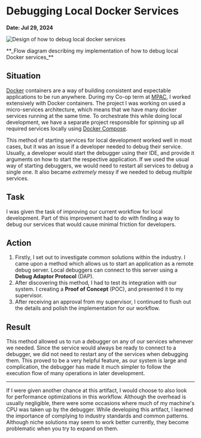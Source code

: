 # Debugging Local Docker Services

**Date: Jul 29, 2024**

![Design of how to debug local docker services](/images/mpac/local-debug.png)

<span class="text-center">
**_Flow diagram describing my implementation of how to debug local Docker services_**
</span>

## Situation

[Docker](https://www.docker.com/) containers are a way of building consistent
and expectable applications to be run anywhere. During my Co-op term at
[MPAC](https://www.mpac.ca/en), I worked extensively with Docker containers.
The project I was working on used a micro-services
architecture, which means that we have many docker services running at the same
time. To orchestrate this while doing local development, we have a separate
project responsible for spinning up all required services
locally using [Docker Compose](https://docs.docker.com/compose).

This method of starting services for local development worked well in most cases,
but it was an issue if a developer needed to debug their service.
Usually, a developer would start the debugger using their IDE, and provide it
arguments on how to start the respective application. If we used the usual
way of starting debuggers, we would need to restart all services to debug a single
one. It also became _extremely_ messy if we needed to debug _multiple_ services.

## Task

I was given the task of improving our current workflow for local development.
Part of this improvement had to do with finding a way to debug our services
that would cause minimal friction for developers.

## Action

1. Firstly, I set out to investigate common solutions within the industry. I came
   upon a method which allows us to start an application as a remote debug server.
   Local debuggers can connect to this server using a
   **Debug Adaptor Protocol** (DAP).
2. After discovering this method, I had to test its integration with our system.
   I creating a **Proof of Concept** (POC), and presented it to my supervisor.
3. After receiving an approval from my supervisor, I continued to flush out the
   details and polish the implementation for our workflow.

## Result

This method allowed us to run a debugger on any of our services whenever we
needed. Since the service would always be ready to connect to a debugger, we did
not need to restart any of the services when debugging them. This proved to be
a very helpful feature, as our system is large and complication, the debugger
has made it much simpler to follow the execution flow of many operations in
later development.

---

If I were given another chance at this artifact, I would choose to also look
for performance optimizations in this workflow. Although the overhead is usually
negligible, there were some occasions where much of my machine's CPU was taken
up by the debugger.
While developing this artifact, I learned the importance of complying to
industry standards and common patterns. Although niche solutions may seem to
work better currently, they become problematic when you try to expand on them.
